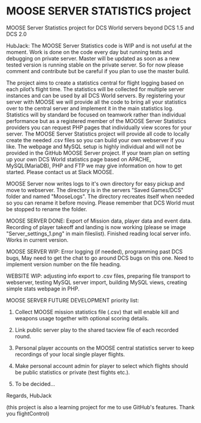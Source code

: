 # MOOSE SERVER STATISTICS project
MOOSE Server Statistics project for DCS World servers beyond DCS 1.5 and DCS 2.0

HubJack: The MOOSE Server Statistics code is WIP and is not useful at the moment. Work is done on the code every day but running tests and debugging on private server. Master will be updated as soon as a new tested version is running stable on the private server. So for now please comment and contribute but be careful if you plan to use the master build.

The project aims to create a statistics central for flight logging based on each pilot’s flight time. The statistics will be collected for multiple server instances and can be used by all DCS World servers. By registering your server with MOOSE we will provide all the code to bring all your statistics over to the central server and implement it in the main statistics log. Statistics will by standard be focused on teamwork rather than individual performance but as a registered member of the MOOSE Server Statistics providers you can request PHP pages that individually view scores for your server. The MOOSE Server Statistics project will provide all code to locally create the needed .csv files so you can build your own webserver if you like. The webpage and MySQL setup is highly individual and will not be provided in the GitHub MOOSE Server project. If your team plan on setting up your own DCS World statistics page based on APACHE, MySQL(MariaDB), PHP and FTP we may give information on how to get started. Please contact us at Slack MOOSE.

MOOSE Server now writes logs to it's own directory for easy pickup and move to webserver. The directory is in the servers "Saved Games/DCS" folder and named "MooseLogs". The directory recreates itself when needed so you can rename it before moving. Please remember that DCS World must be stopped to rename the folder.

MOOSE SERVER DONE: Export of Mission data, player data and event data. Recording of player takeoff and landing
is now working (please se image "Server_settings_1.png" in main fileslist). Finished reading local server info.
Works in current version. 

MOOSE SERVER WIP: Error logging (if needed), programming past DCS bugs,  May need to get the chat to go around DCS bugs on this one. 
Need to implement version number on the file heading.


WEBSITE WIP: adjusting info export to .csv files, preparing file transport to webserver, testing MySQL server import, building MySQL views, creating simple stats webpage in PHP. 


MOOSE SERVER FUTURE DEVELOPMENT priority list:

1. Collect MOOSE mission statistics file (.csv) that will enable kill and weapons usage together with optional scoring details.

2. Link public server play to the shared tacview file of each recorded round.

3. Personal player accounts on the MOOSE central statistics server to keep recordings of your local single player flights.

4. Make personal account admin for player to select which flights should be public statistics or private (test flights etc.).

5. To be decided...



Regards, HubJack

(this project is also a learning project for me to use GitHub's features. Thank you flightControl)
